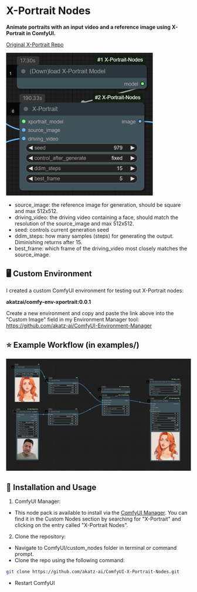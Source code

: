 # X-Portrait Nodes

**Animate portraits with an input video and a reference image using X-Portrait in ComfyUI.**

[Original X-Portrait Repo](https://github.com/bytedance/X-Portrait)

<img src="assets/x-portrait-nodes.png" alt="x-portrait nodes" width="400"/>

- source_image: the reference image for generation, should be square and max 512x512.
- driving_video: the driving video containing a face, should match the resolution of the source_image and max 512x512.
- seed: controls current generation seed
- ddim_steps: how many samples (steps) for generating the output. Diminishing returns after 15.
- best_frame: which frame of the driving_video most closely matches the source_image.

## 🖥️ Custom Environment
I created a custom ComfyUI environment for testing out X-Portrait nodes:

**akatzai/comfy-env-xportrait:0.0.1**

Create a new environment and copy and paste the link above into the "Custom Image" field in my Environment Manager tool:
https://github.com/akatz-ai/ComfyUI-Environment-Manager

## ⭐ Example Workflow (in examples/)

![Example workflow 1](assets/x-portrait-workflow.png)

## 🔧 Installation and Usage

1. ComfyUI Manager:

- This node pack is available to install via the [ComfyUI Manager](https://github.com/ltdrdata/ComfyUI-Manager). You can find it in the Custom Nodes section by searching for "X-Portrait" and clicking on the entry called "X-Portrait Nodes".

2. Clone the repository:
- Navigate to ComfyUI/custom_nodes folder in terminal or command prompt.
- Clone the repo using the following command:
```bash
git clone https://github.com/akatz-ai/ComfyUI-X-Portrait-Nodes.git
```
- Restart ComfyUI

